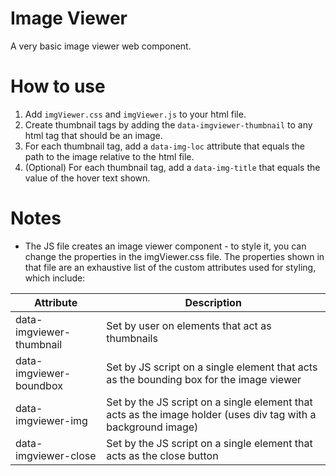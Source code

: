 # Image Viewer
A very basic image viewer web component.  

# How to use
1.  Add `imgViewer.css` and `imgViewer.js` to your html file.
2.  Create thumbnail tags by adding the `data-imgviewer-thumbnail` to any html tag that should be an image.
3.  For each thumbnail tag, add a `data-img-loc` attribute that equals the path to the image relative to the html file.
4.  (Optional) For each thumbnail tag, add a `data-img-title` that equals the value of the hover text shown.

# Notes
- The JS file creates an image viewer component - to style it, you can change the properties in the imgViewer.css file.  The properties shown in that file are an exhaustive list of the custom attributes used for styling, which include:

| Attribute | Description |
| -------- | -------- |
| data-imgviewer-thumbnail | Set by user on elements that act as thumbnails |
| data-imgviewer-boundbox | Set by JS script on a single element that acts as the bounding box for the image viewer |
| data-imgviewer-img | Set by the JS script on a single element that acts as the image holder (uses div tag with a background image) |
| data-imgviewer-close | Set by the JS script on a single element that acts as the close button | 

